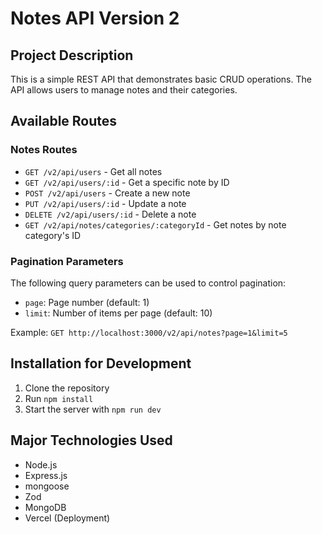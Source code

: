 # Notes API Version 2

## Project Description

This is a simple REST API that demonstrates basic CRUD operations. The API allows users to manage notes and their categories.

## Available Routes

### Notes Routes

- `GET /v2/api/users` - Get all notes
- `GET /v2/api/users/:id` - Get a specific note by ID
- `POST /v2/api/users` - Create a new note
- `PUT /v2/api/users/:id` - Update a note
- `DELETE /v2/api/users/:id` - Delete a note
- `GET /v2/api/notes/categories/:categoryId` - Get notes by note category's ID

### Pagination Parameters 

The following query parameters can be used to control pagination:

- `page`: Page number (default: 1)
- `limit`: Number of items per page (default: 10)

Example: `GET http://localhost:3000/v2/api/notes?page=1&limit=5`

## Installation for Development

1. Clone the repository
2. Run `npm install`
3. Start the server with `npm run dev`

## Major Technologies Used

- Node.js
- Express.js
- mongoose
- Zod
- MongoDB
- Vercel (Deployment)

